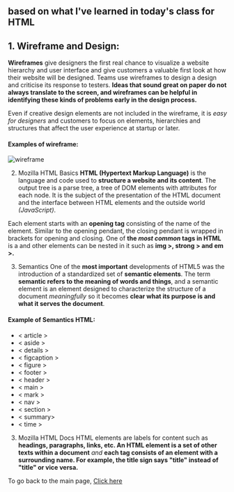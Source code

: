 ## based on what I've learned in today's class for HTML

## 1. Wireframe and Design:
**Wireframes** give designers the first real chance to visualize a website hierarchy and user interface and give customers a valuable first look at how their website will be designed. Teams use wireframes to design a design and criticise its response to testers. **Ideas that sound great on paper do not always translate to the screen, and wireframes can be helpful in identifying these kinds of problems early in the design process.**

Even if creative design elements are not included in the wireframe, it is *easy for designers* and customers to focus on elements, hierarchies and structures that affect the user experience at startup or later.
#### Examples of wireframe:

![wireframe](https://external-content.duckduckgo.com/iu/?u=https%3A%2F%2Fcdn.visual-paradigm.com%2Fhandbooks%2Fagile-handbook%2Fwireframe%2F02-newspaper-site-wireframe-example.png&f=1&nofb=1)



2. Mozilla HTML Basics
**HTML (Hypertext Markup Language)** is the language and code used to **structure a website and its content**. The output tree is a parse tree, a tree of DOM elements with attributes for each node. It is the subject of the presentation of the HTML document and the interface between HTML elements and the outside world *(JavaScript)*.

Each element starts with an **opening tag** consisting of the name of the element. Similar to the opening pendant, the closing pendant is wrapped in brackets for opening and closing. One of **the *most common* tags in HTML** is a and other elements can be nested in it such as **img >, strong > and em >.**

3. Semantics
One of the **most important** developments of HTML5 was the introduction of a standardized set of **semantic elements**. The term **semantic refers to the meaning of words and things**, and a semantic element is an element designed to characterize the structure of a document *meaningfully* so it becomes **clear what its purpose is and what it serves the document**.


#### Example of Semantics HTML:



* < article >
* < aside >
* < details >
* < figcaption >
* < figure >
* < footer >
* < header >
* < main >
* < mark >
* < nav >
* < section >
* < summary>
* < time >

3. Mozilla HTML Docs
HTML elements are labels for content such as **headings, paragraphs, links, etc. An HTML element is a set of other texts within a document** *and* **each tag consists of an element with a surrounding name. For example, the title sign says "title" instead of "title" or vice versa.**

To go back to the main page, [Click here](https://qamaralkhatib.github.io/reading-notes/)